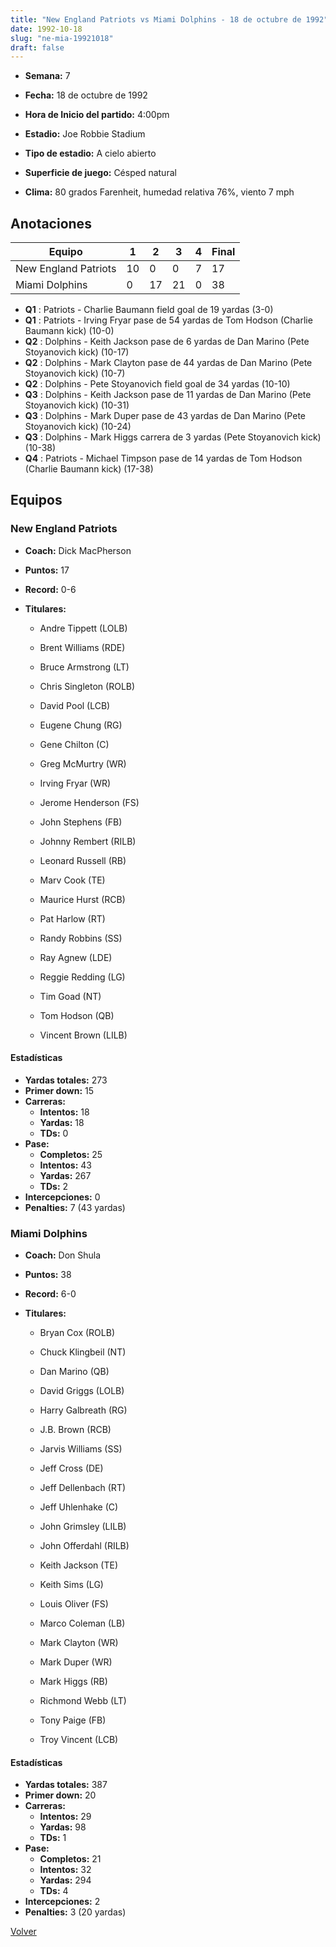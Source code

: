 ```yaml
---
title: "New England Patriots vs Miami Dolphins - 18 de octubre de 1992"
date: 1992-10-18
slug: "ne-mia-19921018"
draft: false
---
```


* **Semana:** 7
* **Fecha:** 18 de octubre de 1992

* **Hora de Inicio del partido:** 4:00pm
* **Estadio:** Joe Robbie Stadium
* **Tipo de estadio:** A cielo abierto
* **Superficie de juego:** Césped natural
* **Clima:** 80 grados Farenheit, humedad relativa 76%, viento 7 mph





## Anotaciones
| Equipo | 1 | 2 | 3 | 4 | Final |
|--------|---|---|---|---|-------|
| New England Patriots  | 10 | 0 | 0 | 7  | 17 |
| Miami Dolphins  | 0 | 17 | 21 | 0  | 38 |
* **Q1** : Patriots - Charlie Baumann field goal de 19 yardas (3-0)
* **Q1** : Patriots - Irving Fryar pase de 54 yardas de Tom Hodson (Charlie Baumann kick) (10-0)
* **Q2** : Dolphins - Keith Jackson pase de 6 yardas de Dan Marino (Pete Stoyanovich kick) (10-17)
* **Q2** : Dolphins - Mark Clayton pase de 44 yardas de Dan Marino (Pete Stoyanovich kick) (10-7)
* **Q2** : Dolphins - Pete Stoyanovich field goal de 34 yardas (10-10)
* **Q3** : Dolphins - Keith Jackson pase de 11 yardas de Dan Marino (Pete Stoyanovich kick) (10-31)
* **Q3** : Dolphins - Mark Duper pase de 43 yardas de Dan Marino (Pete Stoyanovich kick) (10-24)
* **Q3** : Dolphins - Mark Higgs carrera de 3 yardas (Pete Stoyanovich kick) (10-38)
* **Q4** : Patriots - Michael Timpson pase de 14 yardas de Tom Hodson (Charlie Baumann kick) (17-38)


## Equipos


### New England Patriots
* **Coach:** Dick MacPherson
* **Puntos:** 17
* **Record:** 0-6
* **Titulares:** 

  * Andre Tippett (LOLB) 

  * Brent Williams (RDE) 

  * Bruce Armstrong (LT) 

  * Chris Singleton (ROLB) 

  * David Pool (LCB) 

  * Eugene Chung (RG) 

  * Gene Chilton (C) 

  * Greg McMurtry (WR) 

  * Irving Fryar (WR) 

  * Jerome Henderson (FS) 

  * John Stephens (FB) 

  * Johnny Rembert (RILB) 

  * Leonard Russell (RB) 

  * Marv Cook (TE) 

  * Maurice Hurst (RCB) 

  * Pat Harlow (RT) 

  * Randy Robbins (SS) 

  * Ray Agnew (LDE) 

  * Reggie Redding (LG) 

  * Tim Goad (NT) 

  * Tom Hodson (QB) 

  * Vincent Brown (LILB) 

#### Estadísticas
* **Yardas totales:** 273
* **Primer down:** 15
* **Carreras:**
  * **Intentos:** 18
  * **Yardas:** 18
  * **TDs:** 0
* **Pase:**
  * **Completos:** 25
  * **Intentos:** 43
  * **Yardas:** 267
  * **TDs:** 2
* **Intercepciones:** 0
* **Penalties:** 7 (43 yardas)

### Miami Dolphins
* **Coach:** Don Shula
* **Puntos:** 38
* **Record:** 6-0
* **Titulares:** 

  * Bryan Cox (ROLB) 

  * Chuck Klingbeil (NT) 

  * Dan Marino (QB) 

  * David Griggs (LOLB) 

  * Harry Galbreath (RG) 

  * J.B. Brown (RCB) 

  * Jarvis Williams (SS) 

  * Jeff Cross (DE) 

  * Jeff Dellenbach (RT) 

  * Jeff Uhlenhake (C) 

  * John Grimsley (LILB) 

  * John Offerdahl (RILB) 

  * Keith Jackson (TE) 

  * Keith Sims (LG) 

  * Louis Oliver (FS) 

  * Marco Coleman (LB) 

  * Mark Clayton (WR) 

  * Mark Duper (WR) 

  * Mark Higgs (RB) 

  * Richmond Webb (LT) 

  * Tony Paige (FB) 

  * Troy Vincent (LCB) 

#### Estadísticas
* **Yardas totales:** 387
* **Primer down:** 20
* **Carreras:**
  * **Intentos:** 29
  * **Yardas:** 98
  * **TDs:** 1
* **Pase:**
  * **Completos:** 21
  * **Intentos:** 32
  * **Yardas:** 294
  * **TDs:** 4
* **Intercepciones:** 2
* **Penalties:** 3 (20 yardas)


[Volver](/historia/1992)

